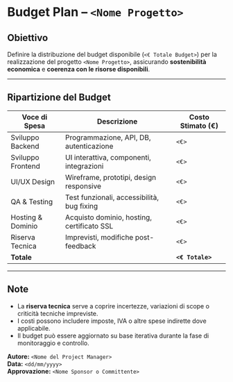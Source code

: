 # Budget Plan – `<Nome Progetto>`

## Obiettivo

Definire la distribuzione del budget disponibile (`<€ Totale Budget>`) per la realizzazione del progetto `<Nome Progetto>`, assicurando **sostenibilità economica** e **coerenza con le risorse disponibili**.

---

## Ripartizione del Budget

| Voce di Spesa              | Descrizione                                       | Costo Stimato (€)  |
|----------------------------|---------------------------------------------------|---------------------|
| Sviluppo Backend           | Programmazione, API, DB, autenticazione           | `<€>`               |
| Sviluppo Frontend          | UI interattiva, componenti, integrazioni          | `<€>`               |
| UI/UX Design               | Wireframe, prototipi, design responsive           | `<€>`               |
| QA & Testing               | Test funzionali, accessibilità, bug fixing        | `<€>`               |
| Hosting & Dominio          | Acquisto dominio, hosting, certificato SSL        | `<€>`               |
| Riserva Tecnica            | Imprevisti, modifiche post-feedback               | `<€>`               |
| **Totale**                 |                                                   | **`<€ Totale>`**    |

---

## Note

- La **riserva tecnica** serve a coprire incertezze, variazioni di scope o criticità tecniche impreviste.
- I costi possono includere imposte, IVA o altre spese indirette dove applicabile.
- Il budget può essere aggiornato su base iterativa durante la fase di monitoraggio e controllo.

**Autore:** `<Nome del Project Manager>`  
**Data:** `<dd/mm/yyyy>`  
**Approvazione:** `<Nome Sponsor o Committente>`